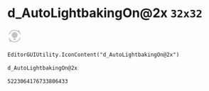 # d_AutoLightbakingOn@2x `32x32`
<img src="/img/d_AutoLightbakingOn@2x.png" width=32 height=32>

``` CSharp
EditorGUIUtility.IconContent("d_AutoLightbakingOn@2x")
```
```
d_AutoLightbakingOn@2x
```
```
5223064176733806433
```
